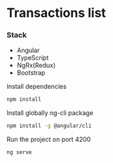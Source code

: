 # Transactions list

### Stack

- Angular
- TypeScript
- NgRx(Redux)
- Bootstrap

Install dependencies

```sh
npm install
```

Install globally ng-cli package

```sh
npm install -g @angular/cli
```

Run the project on port 4200

```sh
ng serve
```
